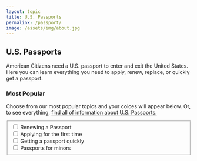 ```yaml
---
layout: topic
title: U.S. Passports
permalink: /passport/
image: /assets/img/about.jpg
---
```


## U.S. Passports

American Citizens need a U.S. passport to enter and exit the United States. Here you can learn everything you need to apply, renew, replace, or quickly get a passport.

### Most Popular

Choose from our most popular topics and your coices will appear below. Or, to see everything, [find all of information about U.S. Passports.](#relatedTopicsSection)

<form id="filters" action="" class="usa-form">      
  <fieldset class="usa-fieldset">      
    <div class="usa-checkbox">
      <input type="checkbox" name="subtopics" id="renew" value="Renewing a Passport" class="usa-checkbox__input"/>
      <label for="renew" class="usa-checkbox__label">Renewing a Passport</label>
    </div>
    <div class="usa-checkbox">
      <input type="checkbox" name="subtopics" id="apply" value="Applying for the first time" class="usa-checkbox__input"/>
      <label for="apply" class="usa-checkbox__label">Applying for the first time</label>
    </div>
    <div class="usa-checkbox">
      <input type="checkbox" name="subtopics" id="expediate" value="Getting a passport quickly" class="usa-checkbox__input"/>
      <label for="expediate" class="usa-checkbox__label">Getting a passport quickly</label>
    </div>
    <div class="usa-checkbox">
      <input type="checkbox" name="subtopics" id="minors" value="Passports for minors" class="usa-checkbox__input"/>
      <label for="minors" class="usa-checkbox__label">Passports for minors</label>
    </div>  
  </fieldset>      
</form>

<script>

function updateFilteredResults(){
  var selectedTags=[];
  var checked = document.querySelectorAll('#filters [name="subtopics"]:checked');
  Array.prototype.forEach.call(checked, function(el, i){
    selectedTags.push(el.id);
  });
  
  var topics = document.querySelectorAll('#filterResultsSection .topic');
  var anyMatches=false;
  Array.prototype.forEach.call(topics, function(el, i){
    var topicTags = el.getAttribute("data-tags").split(" ");
    console.log(topicTags);
    var match = topicTags.some(function (v) {
      return selectedTags.indexOf(v) >= 0;
    });
    if(match){
      el.classList.remove("unrelated");
      anyMatches=true;
    }else{
      el.classList.add("unrelated");
    }
  });
  if(anyMatches){
    document.querySelectorAll('#filterResultsSection .emptySet')[0].classList.add("hidden");
  }else{
    document.querySelectorAll('#filterResultsSection .emptySet')[0].classList.remove("hidden");
  }
}

var filters = document.querySelectorAll('#filters [name="subtopics"]');
Array.prototype.forEach.call(filters, function(el, i){
  el.addEventListener("change", function(){
    updateFilteredResults();
  });
});
document.addEventListener('DOMContentLoaded', function(event) {
  updateFilteredResults();
})


</script>



